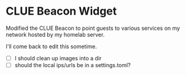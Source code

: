 # CLUE Beacon Widget
Modified the CLUE Beacon to point guests to various services on my network hosted by my homelab server. 


I'll come back to edit this sometime.


- [ ] I should clean up images into a dir
- [ ] should the local ips/urls be in a settings.toml?
